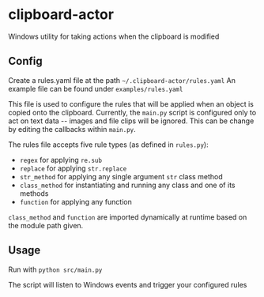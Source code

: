 # clipboard-actor
Windows utility for taking actions when the clipboard is modified

## Config
Create a rules.yaml file at the path `~/.clipboard-actor/rules.yaml`
An example file can be found under `examples/rules.yaml`

This file is used to configure the rules that will be applied when an object is copied onto the
clipboard. Currently, the `main.py` script is configured only to act on text data -- images and file
clips will be ignored. This can be change by editing the callbacks within `main.py`.

The rules file accepts five rule types (as defined in `rules.py`):
- `regex` for applying `re.sub`
- `replace` for applying `str.replace`
- `str_method` for applying any single argument `str` class method
- `class_method` for instantiating and running any class and one of its methods
- `function` for applying any function

`class_method` and `function` are imported dynamically at runtime based on the module path given.


## Usage
Run with `python src/main.py`

The script will listen to Windows events and trigger your configured rules 
